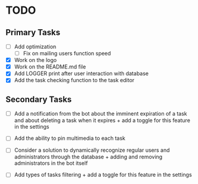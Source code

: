 # TODO
## Primary Tasks
- [ ] Add optimization
  - [ ] Fix on mailing users function speed
- [x] Work on the logo
- [x] Work on the README.md file
- [x] Add LOGGER print after user interaction with database
- [x] Add the task checking function to the task editor
## Secondary Tasks
- [ ] Add a notification from the bot about the imminent expiration of a task and about deleting a task when it expires + add a toggle for this feature in the settings
- [ ] Add the ability to pin multimedia to each task
- [ ] Consider a solution to dynamically recognize regular users and administrators through the database + adding and removing administrators in the bot itself
- [ ] Add types of tasks filtering + add a toggle for this feature in the settings

